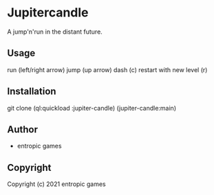 # Jupitercandle

A jump'n'run in the distant future. 

## Usage

run (left/right arrow)
jump (up arrow)
dash (c)
restart with new level (r)

## Installation

git clone
(ql:quickload :jupiter-candle)
(jupiter-candle:main)

## Author

* entropic games

## Copyright

Copyright (c) 2021 entropic games

